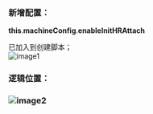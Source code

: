 ### 新增配置：

**this**.**machineConfig**.**enableInitHRAttach**

 已加入到创建脚本；  
![image1](http://localhost:5173/WTC-Docs/assets/1758727509964_17e82301.png)

### 逻辑位置：

### ![image2](http://localhost:5173/WTC-Docs/assets/1758727509966_2be33d43.png)




